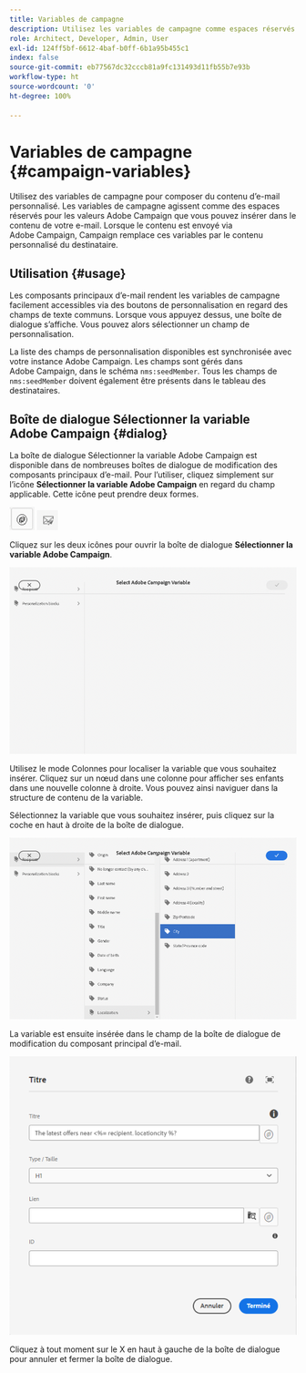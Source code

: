 ```yaml
---
title: Variables de campagne
description: Utilisez les variables de campagne comme espaces réservés pour composer du contenu d’e-mail personnalisé.
role: Architect, Developer, Admin, User
exl-id: 124ff5bf-6612-4baf-b0ff-6b1a95b455c1
index: false
source-git-commit: eb77567dc32cccb81a9fc131493d11fb55b7e93b
workflow-type: ht
source-wordcount: '0'
ht-degree: 100%

---
```



# Variables de campagne {#campaign-variables}

Utilisez des variables de campagne pour composer du contenu d’e-mail personnalisé. Les variables de campagne agissent comme des espaces réservés pour les valeurs Adobe Campaign que vous pouvez insérer dans le contenu de votre e-mail. Lorsque le contenu est envoyé via Adobe Campaign, Campaign remplace ces variables par le contenu personnalisé du destinataire.

## Utilisation {#usage}

Les composants principaux d’e-mail rendent les variables de campagne facilement accessibles via des boutons de personnalisation en regard des champs de texte communs. Lorsque vous appuyez dessus, une boîte de dialogue s’affiche. Vous pouvez alors sélectionner un champ de personnalisation.

La liste des champs de personnalisation disponibles est synchronisée avec votre instance Adobe Campaign. Les champs sont gérés dans Adobe Campaign, dans le schéma `nms:seedMember`. Tous les champs de `nms:seedMember` doivent également être présents dans le tableau des destinataires.

## Boîte de dialogue Sélectionner la variable Adobe Campaign {#dialog}

La boîte de dialogue Sélectionner la variable Adobe Campaign est disponible dans de nombreuses boîtes de dialogue de modification des composants principaux d’e-mail. Pour l’utiliser, cliquez simplement sur l’icône **Sélectionner la variable Adobe Campaign** en regard du champ applicable. Cette icône peut prendre deux formes.

![Bouton Adobe Campaign](/help/email/assets/campaign-button.png)
![Icône Sélectionner la variable Adobe Campaign](/help/email/assets/select-adobe-campaign-variable-icon.png)

Cliquez sur les deux icônes pour ouvrir la boîte de dialogue **Sélectionner la variable Adobe Campaign**.

![Boîte de dialogue Sélectionner la variable Adobe Campaign](assets/select-campaign-variable-dialog.png)

Utilisez le mode Colonnes pour localiser la variable que vous souhaitez insérer. Cliquez sur un nœud dans une colonne pour afficher ses enfants dans une nouvelle colonne à droite. Vous pouvez ainsi naviguer dans la structure de contenu de la variable.

Sélectionnez la variable que vous souhaitez insérer, puis cliquez sur la coche en haut à droite de la boîte de dialogue.

![Variable Adobe Campaign sélectionnée](assets/select-campaign-variable-dialog-selected.png)

La variable est ensuite insérée dans le champ de la boîte de dialogue de modification du composant principal d’e-mail.

![Variable de campagne insérée dans la boîte de dialogue de modification](assets/campaign-variable.png)

Cliquez à tout moment sur le X en haut à gauche de la boîte de dialogue pour annuler et fermer la boîte de dialogue.

